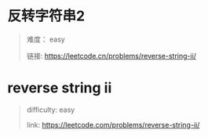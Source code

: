 # 反转字符串2

> 难度： easy
>
> 链接: https://leetcode.cn/problems/reverse-string-ii/

# reverse string ii

> difficulty: easy
>
> link: https://leetcode.com/problems/reverse-string-ii/

